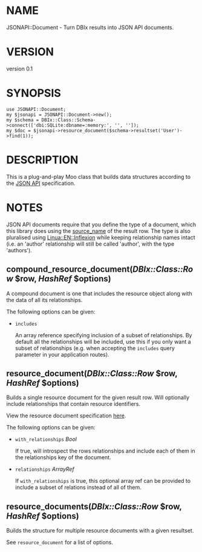 # NAME

JSONAPI::Document - Turn DBIx results into JSON API documents.

# VERSION

version 0.1

# SYNOPSIS

    use JSONAPI::Document;
    my $jsonapi = JSONAPI::Document->new();
    my $schema = DBIx::Class::Schema->connect(['dbi:SQLite:dbname=:memory:', '', '']);
    my $doc = $jsonapi->resource_document($schema->resultset('User')->find(1));

# DESCRIPTION

This is a plug-and-play Moo class that builds data structures according
to the [JSON API](http://jsonapi.org/format/) specification.

# NOTES

JSON API documents require that you define the type of a document, which this
library does using the [source\_name](https://metacpan.org/pod/DBIx::Class::ResultSource#source_name)
of the result row. The type is also pluralised using [Linua::EN::Inflexion](https://metacpan.org/pod/Lingua::EN::Inflexion)
while keeping relationship names intact (i.e. an 'author' relationship will still be called 'author', with the type 'authors').

## compound\_resource\_document(_DBIx::Class::Row_ $row, _HashRef_ $options)

A compound document is one that includes the resource object
along with the data of all its relationships.

The following options can be given:

- `includes`

    An array reference specifying inclusion of a subset of relationships.
    By default all the relationships will be included, use this if you
    only want a subset of relationships (e.g. when accepting the `includes`
    query parameter in your application routes).

## resource\_document(_DBIx::Class::Row_ $row, _HashRef_ $options)

Builds a single resource document for the given result row. Will optionally
include relationships that contain resource identifiers.

View the resource document specification [here](http://jsonapi.org/format/#document-resource-objects).

The following options can be given:

- `with_relationships` _Bool_

    If true, will introspect the rows relationships and include each
    of them in the relationships key of the document.

- `relationships` _ArrayRef_

    If `with_relationships` is true, this optional array ref can be
    provided to include a subset of relations instead of all of them.

## resource\_documents(_DBIx::Class::Row_ $row, _HashRef_ $options)

Builds the structure for multiple resource documents with a given resultset.

See `resource_document` for a list of options.
